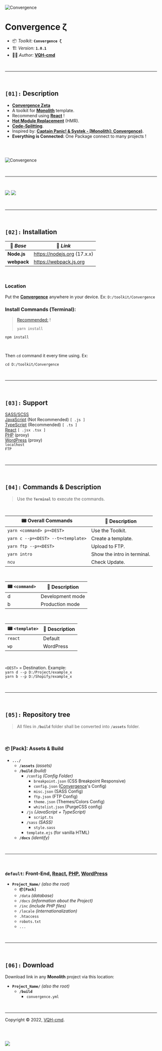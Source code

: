 ![Convergence](media/logo.jpg)

# **Convergence ζ**

- 📦 *Toolkit:* **`Convergence ζ`**
- 🏗️ *Version:* **`1.0.1`**
- 👨‍💻 *Author:* [**VQH-cmd**](https://VQH-cmd.github.io)

<br>

________________________________________________________________

<br>

## **`[01]:` Description**

- **[Convergence Zeta](#)**
- A toolkit for **[Monolith](https://github.com/VQH-cmd/Monolith)** template.
- Recommend using **[React](https://reactjs.org)** !
- **[Hot Module Replacement](https://webpack.js.org/concepts/hot-module-replacement)** (HMR).
- **[Code-Splitting](https://reactjs.org/docs/code-splitting.html)**.
- Inspired by: **[Captain Panic! & Systek - [Monolith]: Convergence)](https://captainpanicmonolith.bandcamp.com/track/convergence)**.
- **Everything is Connected:** One Package connect to many projects !

<br><br>

![Convergence](media/desc-01.png)

<br><hr><br>

![](media/desc-02.png)
![](media/node_modules.jpg)

<br>

________________________________________________________________

<br>

## **`[02]:` Installation**

💼 *Base*	| 🔗 *Link*
--------	| --------
**Node.js**	| https://nodejs.org (17.x.x)
**webpack**	| https://webpack.js.org

<br>

### **Location**
Put the **[Convergence](#)** anywhere in your device.
Ex: `D:/toolkit/Convergence`
<br>

### **Install Commands** (Terminal):

> [Recommended:](https://yarnpkg.com/) !
> ```
> yarn install
> ```
```
npm install
```

<br>

Then `cd` command it every time using.
Ex:
```
cd D:/toolkit/Convergence
```

<br>

________________________________________________________________

<br>

## **`[03]:` Support**

[SASS/SCSS](https://sass-lang.com)<br>
[JavaScript](https://www.w3schools.com/js) (Not Recommended) `[ .js ]`<br>
[TypeScript](https://www.typescriptlang.org) (Recommended) `[ .ts ]`<br>
[React](https://reactjs.org) `[ .jsx .tsx ]`<br>
[PHP](https://www.php.net) (proxy)<br>
[WordPress](https://wordpress.org) (proxy)<br>
`localhost`<br>
`FTP`


<br>

________________________________________________________________

<br>

## **`[04]:` Commands & Description**

> Use the **`Terminal`** to execute the commands.

<br>

📟 Overall Commands		| 📝 Description
--------			| --------
`yarn <command> p=<DEST>`	| Use the Toolkit.
`yarn c --p=<DEST> --t=<template>`		| Create a template.
`yarn ftp --p=<DEST>`		| Upload to FTP.
`yarn intro`		| Show the intro in terminal.
`ncu`				| Check Update.

<br>

📟 `<command>`		| 📝 Description
--------			| --------
d | Development mode
b | Production mode

<br>

📟 `<template>`		| 📝 Description
--------			| --------
`react` | Default
`wp` | WordPress

<br>

`<DEST>` = Destination. Example:
<br>
`yarn d --p D:/Project/example_x`
<br>
`yarn b --p D:/Shopify/example_x`

<br>

________________________________________________________________

<br>

## **`[05]:` Repository tree**

> All files in **`/build`** folder shall be converted into **`/assets`** folder.

<br>

### **`📦` [Pack]: Assets & Build**

+ **`.../`**
	- **`/assets`** *(assets)*
	- **`/build`** *(build)*
		- `/config` *(Config Folder)*
			- `breakpoint.json` (CSS Breakpoint Responsive)
			- `config.json` ([Convergence](#)'s Config)
			- `misc.json` (SASS Config)
			- `ftp.json` (FTP Config)
			- `theme.json` (Themes/Colors Config)
			- `whitelist.json` (PurgeCSS config)
		- `/js` *(JavaScript + TypeScript)*
			- `script.ts`
		- `/sass` *(SASS)*
			- `style.sass`
		- `template.ejs` (for vanilla HTML)
	- **`/docs`** *(identify)*

<br>

----------------------------------------------------------------

<br>

### **`default`: Front-End, [React](https://reactjs.org), [PHP](https://www.php.net), [WordPress](https://wordpress.org)**

+ **`Project_Name/`** *(also the root)*
	- **`📦[Pack]`**
	- `/data` *(database)*
	- `/docs` *(information about the Project)*
	- `/inc` *(include PHP files)*
	- `/locale` *(internationalization)*
	- `.htaccess`
	- `robots.txt`
	- `...`

<br>

________________________________________________________________

<br>

## **`[06]:` Download**

Download link in any **Monolith** project via this location:
+ **`Project_Name/`** *(also the root)*
	- **`/build`**
		- `convergence.yml`

<br>

________________________________________________________________

Copyright © 2022, [VQH-cmd](https://VQH-cmd.github.io).

<br><br>

![](media/logo-ascii.png)
